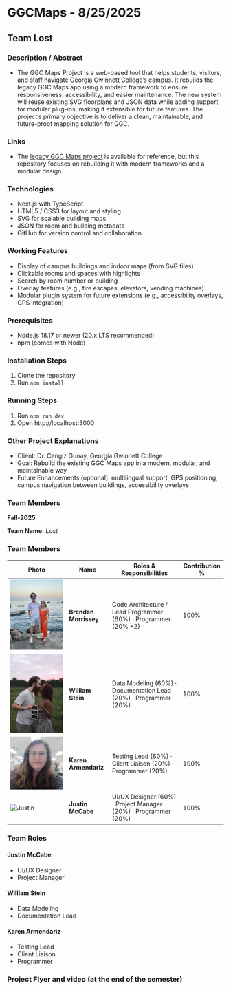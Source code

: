 
# GGCMaps - 8/25/2025

## Team Lost

### Description / Abstract
  - The GGC Maps Project is a web-based tool that helps students, visitors, and staff navigate Georgia Gwinnett College’s campus. It rebuilds the legacy GGC Maps app using a modern framework to ensure responsiveness, accessibility, and easier maintenance. The new system will reuse existing SVG floorplans and JSON data while adding support for modular plug-ins, making it extensible for future features. The project’s primary objective is to deliver a clean, maintainable, and future-proof mapping solution for GGC.

### Links
 - The [legacy GGC Maps project](http://ggcmaps.com/#Campus) is available for reference, but this repository focuses on rebuilding it with modern frameworks and a modular design.

### Technologies
- Next.js with TypeScript
- HTML5 / CSS3 for layout and styling
- SVG for scalable building maps
- JSON for room and building metadata
- GitHub for version control and collaboration

### Working Features
- Display of campus buildings and indoor maps (from SVG files)
- Clickable rooms and spaces with highlights
- Search by room number or building
- Overlay features (e.g., fire escapes, elevators, vending machines)
- Modular plugin system for future extensions (e.g., accessibility overlays, GPS integration)

### Prerequisites
- Node.js 18.17 or newer (20.x LTS recommended)
- npm (comes with Node)

### Installation Steps
1. Clone the repository
2. Run `npm install`

### Running Steps
1. Run `npm run dev`
2. Open http://localhost:3000

### Other Project Explanations
- Client: Dr. Cengiz Gunay, Georgia Gwinnett College
- Goal: Rebuild the existing GGC Maps app in a modern, modular, and maintainable way
- Future Enhancements (optional): multilingual support, GPS positioning, campus navigation between buildings, accessibility overlays


### Team Members  
**Fall-2025**

**Team Name:** *Lost* 

### Team Members  

| Photo | Name              | Roles & Responsibilities                                                                 | Contribution % |
|-------|-------------------|-------------------------------------------------------------------------------------------|----------------|
| ![Brendan](../web/public/images/BrendanM.jpg) | **Brendan Morrissey** | Code Architecture / Lead Programmer (60%) · Programmer (20% ×2)   | 100% |
| ![William](../web/public/images/will.jpg)     | **William Stein**     | Data Modeling (60%) · Documentation Lead (20%) · Programmer (20%) | 100% |
| ![Karen](../web/public/images/karen.jpg)      | **Karen Armendariz**  | Testing Lead (60%) · Client Liaison (20%) · Programmer (20%)      | 100% |
| ![Justin](../web/public/images/justin.jpg)    | **Justin McCabe**     | UI/UX Designer (60%) · Project Manager (20%) · Programmer (20%)   | 100% |

### Team Roles 

#### Justin McCabe
- UI/UX Designer
- Project Manager
#### William Stein
- Data Modeling
- Documentation Lead

#### Karen Armendariz
- Testing Lead
- Client Liaison
- Programmer

### Project Flyer and video (at the end of the semester)


